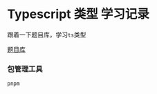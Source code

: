# Typescript 类型 学习记录

 跟着一下题目库，学习`ts`类型

[题目库]('https://github.com/type-challenges/type-challenges')

### 包管理工具

  `pnpm`
  